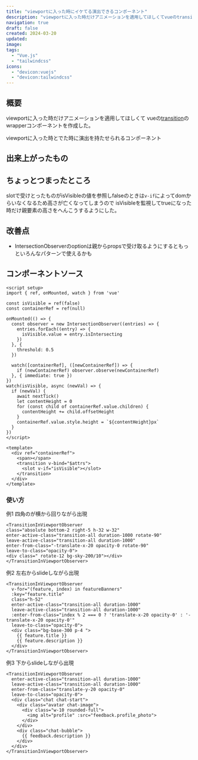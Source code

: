 ```yaml
---
title: "viewportに入った時にイケてる演出できるコンポーネント"
description: "viewportに入った時だけアニメーションを適用してほしくてvueのtransitionのwrapperコンポーネントを作成した"
navigation: true
draft: false
created: 2024-03-20
updated:
image: 
tags:
  - "Vue.js"
  - "tailwindcss"
icons:
  - "devicon:vuejs"
  - "devicon:tailwindcss"
---
```


## 概要

viewportに入った時だけアニメーションを適用してほしくて
vueの[transition](https://ja.vuejs.org/guide/built-ins/transition)のwrapperコンポーネントを作成した。

viewportに入った時とでた時に演出を持たせられるコンポーネント

## 出来上がったもの

<XPost x-post-id="1770356585497591891" />

## ちょっとつまったところ

slotで受けとったものがisVisibleの値を参照しfalseのときは`v-if`によってdomからいなくなるため高さが亡くなってしまうので
isVisibleを監視してtrueになった時だけ親要素の高さをへんこうするようにした。

<XPost x-post-id="1770361367842959804" />

## 改善点

- IntersectionObserverのoptionは親からpropsで受け取るようにするともっといろんなパターンで使えるかも

## コンポーネントソース

``` vue
<script setup>
import { ref, onMounted, watch } from 'vue'

const isVisible = ref(false)
const containerRef = ref(null)

onMounted(() => {
  const observer = new IntersectionObserver((entries) => {
    entries.forEach((entry) => {
      isVisible.value = entry.isIntersecting
    })
  }, {
    threshold: 0.5
  })

  watch([containerRef], ([newContainerRef]) => {
    if (newContainerRef) observer.observe(newContainerRef)
  }, { immediate: true })
})
watch(isVisible, async (newVal) => {
  if (newVal) {
    await nextTick()
    let contentHeight = 0
    for (const child of containerRef.value.children) {
      contentHeight += child.offsetHeight
    }
    containerRef.value.style.height = `${contentHeight}px`
  }
})
</script>

<template>
  <div ref="containerRef">
    <span></span>
    <transition v-bind="$attrs">
      <slot v-if="isVisible"></slot>
    </transition>
  </div>
</template>

```

### 使い方

例1 四角のが横から回りながら出現

```vue
<TransitionInViewportObserver
class="absolute bottom-2 right-5 h-32 w-32"
enter-active-class="transition-all duration-1000 rotate-90"
leave-active-class="transition-all duration-1000"
enter-from-class="-translate-x-20 opacity-0 rotate-90"
leave-to-class="opacity-0">
<div class=" rotate-12 bg-sky-200/10"></div>
</TransitionInViewportObserver>
```

例2 左右からslideしながら出現

```vue
<TransitionInViewportObserver
  v-for="(feature, index) in featureBanners"
  :key="feature.title"
  class="h-52"
  enter-active-class="transition-all duration-1000"
  leave-active-class="transition-all duration-1000"
  :enter-from-class="index % 2 === 0 ? 'translate-x-20 opacity-0' : '-translate-x-20 opacity-0'"
  leave-to-class="opacity-0">
  <div class="bg-base-300 p-4 ">
    {{ feature.title }}
    {{ feature.description }}
  </div>
</TransitionInViewportObserver>
```

例3 下からslideしながら出現

```vue
<TransitionInViewportObserver
  enter-active-class="transition-all duration-1000"
  leave-active-class="transition-all duration-1000"
  enter-from-class="translate-y-20 opacity-0"
  leave-to-class="opacity-0">
  <div class="chat chat-start">
    <div class="avatar chat-image">
      <div class="w-10 rounded-full">
        <img alt="profile" :src="feedback.profile_photo">
      </div>
    </div>
    <div class="chat-bubble">
      {{ feedback.description }}
    </div>
  </div>
</TransitionInViewportObserver>
```
